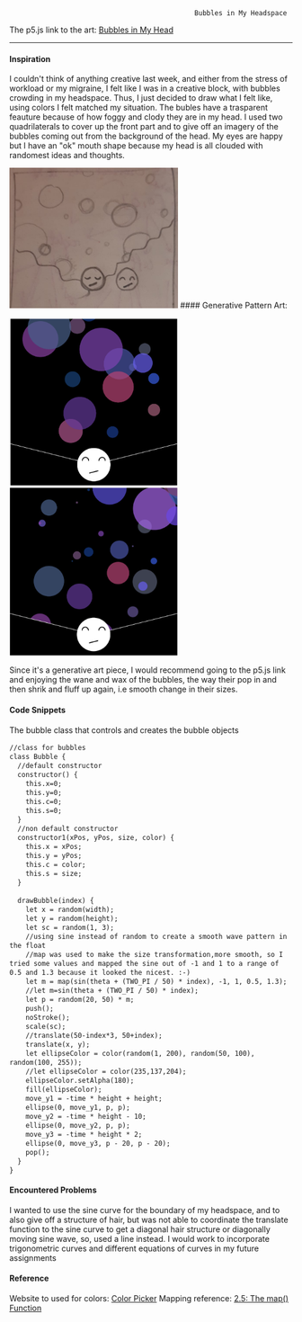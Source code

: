 
                                                  Bubbles in My Headspace
                                                  
                                                  
The p5.js link to the art: [Bubbles in My Head](https://editor.p5js.org/maishahoq/sketches/cvFCaD4Db)

***     

#### Inspiration 

I couldn't think of anything creative last week, and either from the stress of workload or my migraine, I felt like I was in a creative block, with bubbles crowding  in my headspace. Thus, I just decided to draw what I felt like, using colors I felt matched my situation.
The bubles have a trasparent feauture because of how foggy and clody they are in my head.
I used two quadrilaterals to cover up the front part and to give off an imagery of the bubbles coming out from the background of the head.
My eyes are happy but I have an "ok" mouth shape because my head is all clouded with randomest ideas and thoughts.

<img style="float:center;"  src="https://github.com/maishahoq/Intro-to-IM/blob/main/Assignment/Assignment3/273815152_470724207876264_2122613047034017782_n.jpg" alt="Inspiration" width="300"  /> 
#### Generative Pattern Art: 


   <img style="float:center;" src="https://github.com/maishahoq/Intro-to-IM/blob/main/Assignment/Assignment3/Screen%20Shot%202022-02-17%20at%205.54.17%20PM.png" alt="Shot-1" width="300" />         <img style="float:center;"   src="https://github.com/maishahoq/Intro-to-IM/blob/main/Assignment/Assignment3/Screen%20Shot%202022-02-17%20at%205.55.36%20PM.png" alt="Shot-2" width="300"  />  

Since it's a generative art piece, I would recommend going to the p5.js link and enjoying the wane and wax of the bubbles, the way their pop in and then shrik and fluff up again, i.e smooth change in their sizes.

#### Code Snippets

The bubble class that controls and creates the bubble objects

```````````````````````````````````````````````
//class for bubbles
class Bubble {
  //default constructor
  constructor() {
    this.x=0;
    this.y=0;
    this.c=0;
    this.s=0;
  }
  //non default constructor
  constructor1(xPos, yPos, size, color) {
    this.x = xPos;
    this.y = yPos;
    this.c = color;
    this.s = size;
  }

  drawBubble(index) {
    let x = random(width);
    let y = random(height);
    let sc = random(1, 3);
    //using sine instead of random to create a smooth wave pattern in the float
    //map was used to make the size transformation,more smooth, so I tried some values and mapped the sine out of -1 and 1 to a range of 0.5 and 1.3 because it looked the nicest. :-)
    let m = map(sin(theta + (TWO_PI / 50) * index), -1, 1, 0.5, 1.3);
    //let m=sin(theta + (TWO_PI / 50) * index);
    let p = random(20, 50) * m;
    push();
    noStroke();
    scale(sc);
    //translate(50-index*3, 50+index);
    translate(x, y);
    let ellipseColor = color(random(1, 200), random(50, 100), random(100, 255));
    //let ellipseColor = color(235,137,204);
    ellipseColor.setAlpha(180);
    fill(ellipseColor);
    move_y1 = -time * height + height;
    ellipse(0, move_y1, p, p);
    move_y2 = -time * height - 10;
    ellipse(0, move_y2, p, p);
    move_y3 = -time * height * 2;
    ellipse(0, move_y3, p - 20, p - 20);
    pop();
  }
}
```````````````````````````````````````````````

#### Encountered Problems

I wanted to use the sine curve for the boundary of my headspace, and to also give off a structure of hair, but was not able to coordinate the translate function to the sine curve to get a diagonal hair structure or diagonally moving sine wave, so, used a line instead. I would work to incorporate trigonometric curves and different equations of curves in my future assignments


#### Reference
Website to used for colors: [Color Picker](https://htmlcolorcodes.com/color-picker/)
Mapping reference: [2.5: The map() Function](https://www.youtube.com/watch?v=nicMAoW6u1g)



